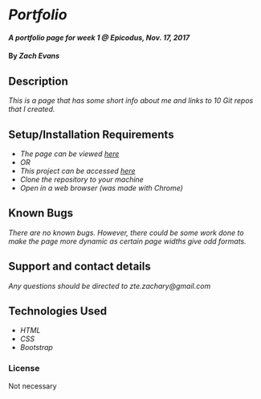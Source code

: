 # _Portfolio_

#### _A portfolio page for week 1 @ Epicodus, Nov. 17, 2017_

#### By _**Zach Evans**_

## Description

_This is a page that has some short info about me and links to 10 Git repos that I created._

## Setup/Installation Requirements

* _The page can be viewed [here](https://zevans1.github.io/portfolio/)_
* _OR_
* _This project can be accessed [here](https://github.com/ZEvans1/portfolio.git)_
* _Clone the repository to your machine_
* _Open in a web browser (was made with Chrome)_

## Known Bugs

_There are no known bugs. However, there could be some work done to make the page more dynamic as certain page widths give odd formats._

## Support and contact details

_Any questions should be directed to zte.zachary@gmail.com_

## Technologies Used

* _HTML_
* _CSS_
* _Bootstrap_

### License

Not necessary
